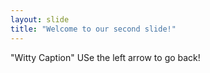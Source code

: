 ```yaml
---
layout: slide
title: "Welcome to our second slide!"
---
```

"Witty Caption"
USe the left arrow to go back!
